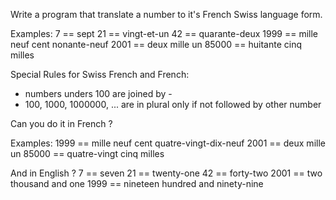 Write a program that translate a number to it's French Swiss language form.

Examples:
       7  ==  sept
      21  ==  vingt-et-un
      42  ==  quarante-deux
    1999  ==  mille neuf cent nonante-neuf
    2001  ==  deux mille un
   85000  ==  huitante cinq milles

Special Rules for Swiss French and French:
- numbers unders 100 are joined by -
- 100, 1000, 1000000, ... are in plural only if not followed by other number


Can you do it in French ?

Examples:
    1999  ==  mille neuf cent quatre-vingt-dix-neuf
    2001  ==  deux mille un
   85000  ==  quatre-vingt cinq milles


And in English ?
      7  == seven
     21  == twenty-one
     42  == forty-two
    2001 == two thousand and one
    1999 == nineteen hundred and ninety-nine